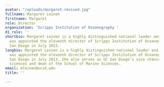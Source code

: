 ```yaml
---
avatar: "/uploads/margaret-revised.jpg"
fullname: Margaret Leinen
firstname: Margaret
role: Director
organization: 'Scripps Institution of Oceanography '
d1_role: ''
shortbio: Margaret Leinen is a highly distinguished national leader and oceanographer,
  was appointed the eleventh director of Scripps Institution of Oceanography at UC
  San Diego in July 2013.
longbio: Margaret Leinen is a highly distinguished national leader and oceanographer,
  was appointed the eleventh director of Scripps Institution of Oceanography at UC
  San Diego in July 2013. She also serves as UC San Diego’s vice chancellor for marine
  sciences and dean of the School of Marine Sciences.
email: mleinen@ucsd.edu
title: ''

---
```

